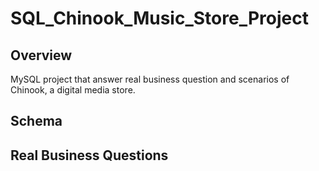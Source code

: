 # SQL_Chinook_Music_Store_Project

## Overview
MySQL project that answer real business question and scenarios of Chinook, a digital media store.

## Schema


## Real Business Questions
